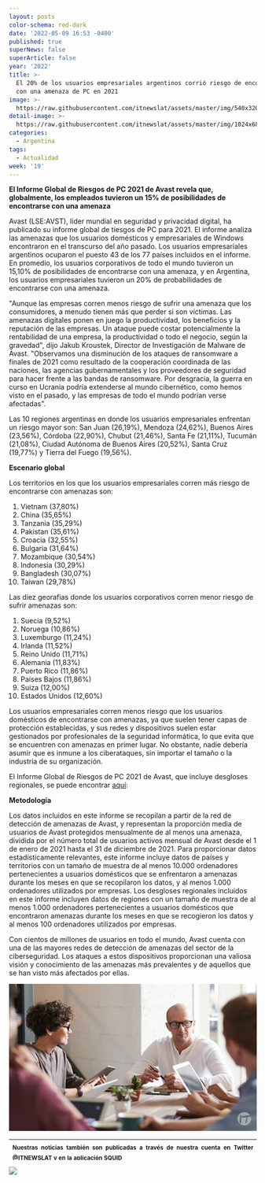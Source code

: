 ```yaml
---
layout: posts
color-schema: red-dark
date: '2022-05-09 16:53 -0400'
published: true
superNews: false
superArticle: false
year: '2022'
title: >-
  El 20% de los usuarios empresariales argentinos corrió riesgo de encontrarse
  con una amenaza de PC en 2021
image: >-
  https://raw.githubusercontent.com/itnewslat/assets/master/img/540x320/Empresarios-Reunidos-p.jpg
detail-image: >-
  https://raw.githubusercontent.com/itnewslat/assets/master/img/1024x680/Empresarios-Reunidos-g.jpg
categories:
  - Argentina
tags:
  - Actualidad
week: '19'
---
```

**El Informe Global de Riesgos de PC 2021 de Avast revela que, globalmente, los empleados tuvieron un 15% de posibilidades de encontrarse con una amenaza**

Avast (LSE:AVST), líder mundial en seguridad y privacidad digital, ha publicado su informe global de tiesgos de PC para 2021. El informe analiza las amenazas que los usuarios domésticos y empresariales de Windows encontraron en el transcurso del año pasado. Los usuarios empresariales argentinos ocuparon el puesto 43 de los 77 países incluidos en el informe. En promedio, los usuarios corporativos de todo el mundo tuvieron un 15,10% de posibilidades de encontrarse con una amenaza, y en Argentina, los usuarios empresariales tuvieron un 20% de probabilidades de encontrarse con una amenaza.

"Aunque las empresas corren menos riesgo de sufrir una amenaza que los consumidores, a menudo tienen más que perder si son víctimas. Las amenazas digitales ponen en juego la productividad, los beneficios y la reputación de las empresas. Un ataque puede costar potencialmente la rentabilidad de una empresa, la productividad o todo el negocio, según la gravedad", dijo Jakub Kroustek, Director de Investigación de Malware de Avast. "Observamos una disminución de los ataques de ransomware a finales de 2021 como resultado de la cooperación coordinada de las naciones, las agencias gubernamentales y los proveedores de seguridad para hacer frente a las bandas de ransomware. Por desgracia, la guerra en curso en Ucrania podría extenderse al mundo cibernético, como hemos visto en el pasado, y las empresas de todo el mundo podrían verse afectadas".

Las 10 regiones argentinas en donde los usuarios empresariales enfrentan un riesgo mayor son: San Juan (26,19%), Mendoza (24,62%), Buenos Aires (23,56%), Córdoba (22,90%), Chubut (21,46%), Santa Fe (21,11%), Tucumán (21,08%), Ciudad Autónoma de Buenos Aires (20,52%), Santa Cruz (19,77%) y Tierra del Fuego (19,56%).
 
**Escenario global**
 
Los territorios en los que los usuarios empresariales corren más riesgo de encontrarse con amenazas son:
1.	Vietnam (37,80%)
2.	China (35,65%)
3.	Tanzania (35,29%)
4.	Pakistan (35,61%)
5.	Croacia (32,55%)
6.	Bulgaria (31,64%)
7.	Mozambique (30,54%)
8.	Indonesia (30,29%)
9.	Bangladesh (30,07%)
10.	Taiwan (29,78%)

Las diez georafias donde los usuarios corporativos corren menor riesgo de sufrir amenazas son: 

1.	Suecia (9,52%)
2.	Noruega (10,86%)
3.	Luxemburgo (11,24%)
4.	Irlanda (11,52%)
5.	Reino Unido (11,71%)
6.	Alemania (11,83%)
7.	Puerto Rico (11,86%)
8.	Países Bajos (11,86%)
9.	Suiza (12,00%)
10.	Estados Unidos (12,60%)

Los usuarios empresariales corren menos riesgo que los usuarios domésticos de encontrarse con amenazas, ya que suelen tener capas de protección establecidas, y sus redes y dispositivos suelen estar gestionados por profesionales de la seguridad informática, lo que evita que se encuentren con amenazas en primer lugar. No obstante, nadie debería asumir que es inmune a los ciberataques, sin importar el tamaño o la industria de su organización.

El Informe Global de Riesgos de PC 2021 de Avast, que incluye desgloses regionales, se puede encontrar [aquí](https://press.avast.com//es-es/2021-avast-global-pc-risk-report):  

**Metodología**

Los datos incluidos en este informe se recopilan a partir de la red de detección de amenazas de Avast, y representan la proporción media de usuarios de Avast protegidos mensualmente de al menos una amenaza, dividida por el número total de usuarios activos mensual de Avast desde el 1 de enero de 2021 hasta el 31 de diciembre de 2021. Para proporcionar datos estadísticamente relevantes, este informe incluye datos de países y territorios con un tamaño de muestra de al menos 10.000 ordenadores pertenecientes a usuarios domésticos que se enfrentaron a amenazas durante los meses en que se recopilaron los datos, y al menos 1.000 ordenadores utilizados por empresas. Los desgloses regionales incluidos en este informe incluyen datos de regiones con un tamaño de muestra de al menos 1.000 ordenadores pertenecientes a usuarios domésticos que encontraron amenazas durante los meses en que se recogieron los datos y al menos 100 ordenadores utilizados por empresas. 
 
Con cientos de millones de usuarios en todo el mundo, Avast cuenta con una de las mayores redes de detección de amenazas del sector de la ciberseguridad. Los ataques a estos dispositivos proporcionan una valiosa visión y conocimiento de las amenazas más prevalentes y de aquellos que se han visto más afectados por ellas. 

![](https://raw.githubusercontent.com/itnewslat/assets/master/img/540x320/Empresarios-Reunidos-p.jpg)

<table style="height: 42px;" width="569">
<tbody>
<tr>
<td style="text-align: justify;"><sub><strong>Nuestras noticias también son publicadas a través de nuestra cuenta en Twitter <a href="https://twitter.com/itnewslat?lang=es">@ITNEWSLAT</a> y en la aplicación <a href="https://squidapp.co/en/">SQUID</a></strong></sub></td>
</tr>
</tbody>
</table>

<img src="https://tracker.metricool.com/c3po.jpg?hash=56f88a41e39ab42c063cc51676587a04"/>